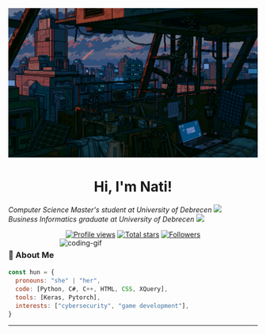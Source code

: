 <!-- MasterHead -->
<a href="https://github.com/Nuventh/nuventh/blob/main/fallout.gif">
  <img src="https://github.com/Nuventh/nuventh/blob/main/fallout.gif" alt="Fallout GIF" style="width:auto; height:auto"/>
</a>

<!-- Greeting -->
<h1 align="center"> Hi, I'm Nati! </h1>

<p>
  <em>Computer Science Master's student at University of Debrecen 
    <img src="https://media.giphy.com/media/WUlplcMpOCEmTGBtBW/giphy.gif" width="30">
  </br>
    Business Informatics graduate at University of Debrecen 
    <img src="https://media.giphy.com/media/fYSnHlufseco8Fh93Z/giphy.gif" width="30">
  </em>
</p>

<div align="center">
<a href="https://github.com/Nuventh">
  <img width="162px" 
       src="https://komarev.com/ghpvc/?username=Nuventh&label=Profile%20views&color=318CE7&style=for-the-badge" 
       alt="Profile views" /></a>
<a href="https://api.github-star-counter.workers.dev/user/Nuventh">
  <img width="162px" 
       alt="Total stars" 
       title="Total stars on GitHub" 
       src="https://custom-icon-badges.herokuapp.com/badge/dynamic/json?logo=star&color=318CE7&labelColor=505050&label=Stars&style=for-the-badge&query=%24.stars&url=https://api.github-star-counter.workers.dev/user/Nuventh" /></a>
<a href="https://github.com/Nuventh?tab=followers">
  <img width="162px" 
       alt="Followers" 
       title="Follow me on GitHub" 
       src="https://custom-icon-badges.herokuapp.com/github/followers/Nuventh?color=318CE7&labelColor=505050&style=for-the-badge&logo=person-add&label=Followers&logoColor=white" /></a>
 </div>

<!--👀VIEWS / 🌐WEBSITE: https://github.com/antonkomarev/github-profile-views-counter -->
<img align="right" alt="coding-gif" width="400" src="https://github.com/JoshuaThadi/JoshuaThadi/blob/main/transparent_gitgif.gif">

<!-- About me -->
 <h3 align="left">💫 About Me</h3>
 
```javascript
const hun = {
  pronouns: "she" | "her",
  code: [Python, C#, C++, HTML, CSS, XQuery],
  tools: [Keras, Pytorch],
  interests: ["cybersecurity", "game development"],
}
```
---
